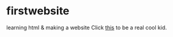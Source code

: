 # firstwebsite
learning html & making a website
Click [this](https://zsajjan.github.io/firstwebsite/firstwebpage.html) to be a real cool kid.
